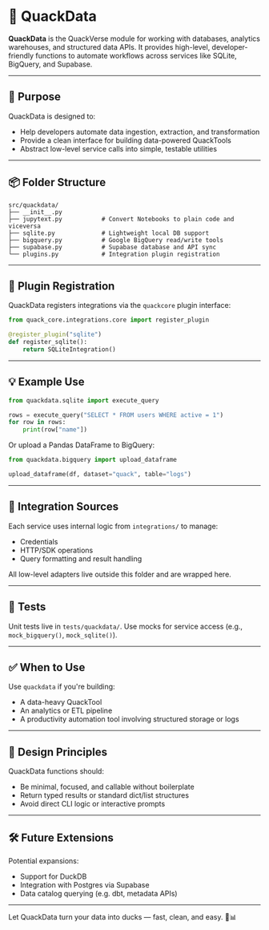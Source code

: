 # 🧮 QuackData

**QuackData** is the QuackVerse module for working with databases, analytics warehouses, and structured data APIs. It provides high-level, developer-friendly functions to automate workflows across services like SQLite, BigQuery, and Supabase.

---

## 📌 Purpose

QuackData is designed to:
- Help developers automate data ingestion, extraction, and transformation
- Provide a clean interface for building data-powered QuackTools
- Abstract low-level service calls into simple, testable utilities

---

## 📦 Folder Structure

```
src/quackdata/
├── __init__.py
├── jupytext.py           # Convert Notebooks to plain code and viceversa
├── sqlite.py             # Lightweight local DB support
├── bigquery.py           # Google BigQuery read/write tools
├── supabase.py           # Supabase database and API sync
└── plugins.py            # Integration plugin registration
```

---

## 🔌 Plugin Registration

QuackData registers integrations via the `quackcore` plugin interface:

```python
from quack_core.integrations.core import register_plugin

@register_plugin("sqlite")
def register_sqlite():
    return SQLiteIntegration()
```

---

## 💡 Example Use

```python
from quackdata.sqlite import execute_query

rows = execute_query("SELECT * FROM users WHERE active = 1")
for row in rows:
    print(row["name"])
```

Or upload a Pandas DataFrame to BigQuery:

```python
from quackdata.bigquery import upload_dataframe

upload_dataframe(df, dataset="quack", table="logs")
```

---

## 🔄 Integration Sources

Each service uses internal logic from `integrations/` to manage:
- Credentials
- HTTP/SDK operations
- Query formatting and result handling

All low-level adapters live outside this folder and are wrapped here.

---

## 🧪 Tests

Unit tests live in `tests/quackdata/`. Use mocks for service access (e.g., `mock_bigquery()`, `mock_sqlite()`).

---

## ✅ When to Use

Use `quackdata` if you're building:
- A data-heavy QuackTool
- An analytics or ETL pipeline
- A productivity automation tool involving structured storage or logs

---

## 🧭 Design Principles

QuackData functions should:
- Be minimal, focused, and callable without boilerplate
- Return typed results or standard dict/list structures
- Avoid direct CLI logic or interactive prompts

---

## 🛠 Future Extensions

Potential expansions:
- Support for DuckDB
- Integration with Postgres via Supabase
- Data catalog querying (e.g. dbt, metadata APIs)

---

Let QuackData turn your data into ducks — fast, clean, and easy. 🦆📊